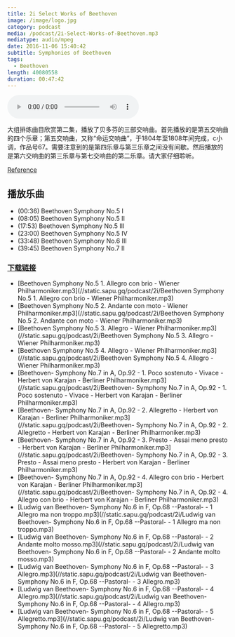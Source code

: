 ```yaml
---
title: 2i Select Works of Beethoven
image: /image/logo.jpg
category: podcast
media: /podcast/2i-Select-Works-of-Beethoven.mp3
mediatype: audio/mpeg
date: 2016-11-06 15:40:42
subtitle: Symphonies of Beethoven
tags:
  - Beethoven
length: 40080558
duration: 00:47:42
---
```

<audio src="//static.sapu.gq/podcast/2i-Select-Works-of-Beethoven.mp3" controls preload="metadata"></audio>

大组排练曲目欣赏第二集，播放了贝多芬的三部交响曲。首先播放的是第五交响曲的四个乐章；第五交响曲，又称“命运交响曲”，于1804年至1808年间完成，c小调，作品号67。需要注意到的是第四乐章与第三乐章之间没有间歇。然后播放的是第六交响曲的第三乐章与第七交响曲的第二乐章。请大家仔细聆听。

[Reference](https://zh.wikipedia.org/wiki/%E8%B7%AF%E5%BE%B7%E7%BB%B4%E5%B8%8C%C2%B7%E8%8C%83%C2%B7%E8%B4%9D%E5%A4%9A%E8%8A%AC)
<!--more-->

## 播放乐曲
- (00:36) Beethoven Symphony No.5 I
- (08:05) Beethoven Symphony No.5 II
- (17:53) Beethoven Symphony No.5 III
- (23:00) Beethoven Symphony No.5 IV
- (33:48) Beethoven Symphony No.6 III
- (39:45) Beethoven Symphony No.7 II

### [下载链接](//static.sapu.gq/podcast/2i-Select-Works-of-Beethoven.mp3)
- [Beethoven Symphony No.5 1. Allegro con brio - Wiener Philharmoniker.mp3](//static.sapu.gq/podcast/2i/Beethoven Symphony No.5 1. Allegro con brio - Wiener Philharmoniker.mp3)
- [Beethoven Symphony No.5 2. Andante con moto - Wiener Philharmoniker.mp3](//static.sapu.gq/podcast/2i/Beethoven Symphony No.5 2. Andante con moto - Wiener Philharmoniker.mp3)
- [Beethoven Symphony No.5 3. Allegro - Wiener Philharmoniker.mp3](//static.sapu.gq/podcast/2i/Beethoven Symphony No.5 3. Allegro - Wiener Philharmoniker.mp3)
- [Beethoven Symphony No.5 4. Allegro - Wiener Philharmoniker.mp3](//static.sapu.gq/podcast/2i/Beethoven Symphony No.5 4. Allegro - Wiener Philharmoniker.mp3)
- [Beethoven- Symphony No.7 in A, Op.92 - 1. Poco sostenuto - Vivace - Herbert von Karajan - Berliner Philharmoniker.mp3](//static.sapu.gq/podcast/2i/Beethoven- Symphony No.7 in A, Op.92 - 1. Poco sostenuto - Vivace - Herbert von Karajan - Berliner Philharmoniker.mp3)
- [Beethoven- Symphony No.7 in A, Op.92 - 2. Allegretto - Herbert von Karajan - Berliner Philharmoniker.mp3](//static.sapu.gq/podcast/2i/Beethoven- Symphony No.7 in A, Op.92 - 2. Allegretto - Herbert von Karajan - Berliner Philharmoniker.mp3)
- [Beethoven- Symphony No.7 in A, Op.92 - 3. Presto - Assai meno presto - Herbert von Karajan - Berliner Philharmoniker.mp3](//static.sapu.gq/podcast/2i/Beethoven- Symphony No.7 in A, Op.92 - 3. Presto - Assai meno presto - Herbert von Karajan - Berliner Philharmoniker.mp3)
- [Beethoven- Symphony No.7 in A, Op.92 - 4. Allegro con brio - Herbert von Karajan - Berliner Philharmoniker.mp3](//static.sapu.gq/podcast/2i/Beethoven- Symphony No.7 in A, Op.92 - 4. Allegro con brio - Herbert von Karajan - Berliner Philharmoniker.mp3)
- [Ludwig van Beethoven- Symphony No.6 in F, Op.68 --Pastoral- - 1 Allegro ma non troppo.mp3](//static.sapu.gq/podcast/2i/Ludwig van Beethoven- Symphony No.6 in F, Op.68 --Pastoral- - 1 Allegro ma non troppo.mp3)
- [Ludwig van Beethoven- Symphony No.6 in F, Op.68 --Pastoral- - 2 Andante molto mosso.mp3](//static.sapu.gq/podcast/2i/Ludwig van Beethoven- Symphony No.6 in F, Op.68 --Pastoral- - 2 Andante molto mosso.mp3)
- [Ludwig van Beethoven- Symphony No.6 in F, Op.68 --Pastoral- - 3 Allegro.mp3](//static.sapu.gq/podcast/2i/Ludwig van Beethoven- Symphony No.6 in F, Op.68 --Pastoral- - 3 Allegro.mp3)
- [Ludwig van Beethoven- Symphony No.6 in F, Op.68 --Pastoral- - 4 Allegro.mp3](//static.sapu.gq/podcast/2i/Ludwig van Beethoven- Symphony No.6 in F, Op.68 --Pastoral- - 4 Allegro.mp3)
- [Ludwig van Beethoven- Symphony No.6 in F, Op.68 --Pastoral- - 5 Allegretto.mp3](//static.sapu.gq/podcast/2i/Ludwig van Beethoven- Symphony No.6 in F, Op.68 --Pastoral- - 5 Allegretto.mp3)

